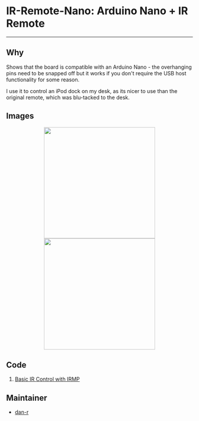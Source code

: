 # IR-Remote-Nano: Arduino Nano + IR Remote
---

## Why

Shows that the board is compatible with an Arduino Nano - the overhanging pins need to be snapped off but it works if you don't require the USB host functionality for some reason.

I use it to control an iPod dock on my desk, as its nicer to use than the original remote, which was blu-tacked to the desk.

## Images

<p align="center">
  <img src="front.jpg" width="300">
  <br>
  <img src="back.jpg" width="300">
</p>

## Code
1. [Basic IR Control with IRMP](basicir.ino)

## Maintainer

* [dan-r](https://github.com/dan-r)
